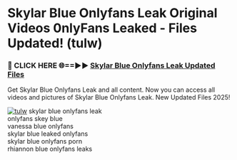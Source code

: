 # Skylar Blue Onlyfans Leak Original Videos 0nlyFans Leaked - Files Updated! (tulw)

<h3>🔴 CLICK HERE 🌐==►► <a href="https://tinyurl.com/ms9xzufz" rel="nofollow">Skylar Blue Onlyfans Leak Updated Files</a></h3>

Get Skylar Blue Onlyfans Leak and all content. Now you can access all videos and pictures of Skylar Blue Onlyfans Leak. New Updated Files 2025!

[![tulw](https://i.imgur.com/ppqm5kG.gif)](https://tinyurl.com/ms9xzufz)
skylar blue onlyfans leak<br>
onlyfans skey blue<br>
vanessa blue onlyfans<br>
skylar blue leaked onlyfans<br>
skylar blue onlyfans porn<br>
rhiannon blue onlyfans leaks
